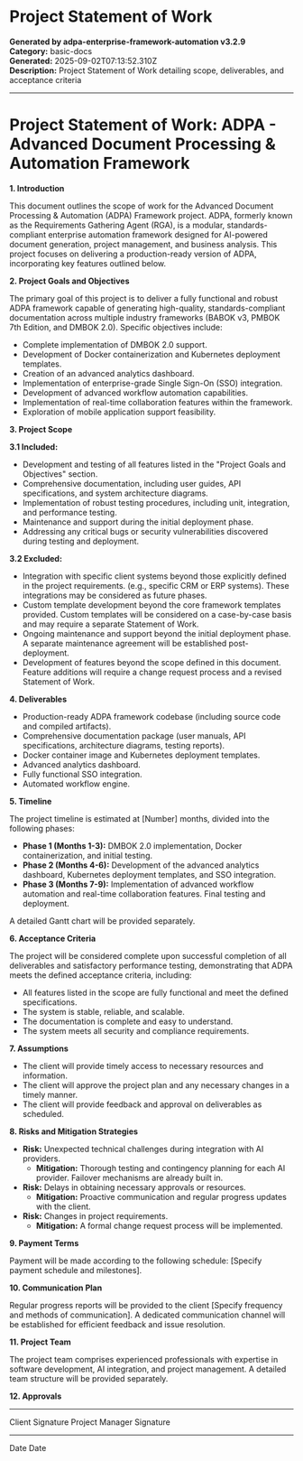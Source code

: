 # Project Statement of Work

**Generated by adpa-enterprise-framework-automation v3.2.9**  
**Category:** basic-docs  
**Generated:** 2025-09-02T07:13:52.310Z  
**Description:** Project Statement of Work detailing scope, deliverables, and acceptance criteria

---

# Project Statement of Work: ADPA - Advanced Document Processing & Automation Framework

**1. Introduction**

This document outlines the scope of work for the Advanced Document Processing & Automation (ADPA) Framework project.  ADPA, formerly known as the Requirements Gathering Agent (RGA), is a modular, standards-compliant enterprise automation framework designed for AI-powered document generation, project management, and business analysis.  This project focuses on delivering a production-ready version of ADPA, incorporating key features outlined below.

**2. Project Goals and Objectives**

The primary goal of this project is to deliver a fully functional and robust ADPA framework capable of generating high-quality, standards-compliant documentation across multiple industry frameworks (BABOK v3, PMBOK 7th Edition, and DMBOK 2.0).  Specific objectives include:

*   Complete implementation of DMBOK 2.0 support.
*   Development of Docker containerization and Kubernetes deployment templates.
*   Creation of an advanced analytics dashboard.
*   Implementation of enterprise-grade Single Sign-On (SSO) integration.
*   Development of advanced workflow automation capabilities.
*   Implementation of real-time collaboration features within the framework.
*   Exploration of mobile application support feasibility.

**3. Project Scope**

**3.1 Included:**

*   Development and testing of all features listed in the "Project Goals and Objectives" section.
*   Comprehensive documentation, including user guides, API specifications, and system architecture diagrams.
*   Implementation of robust testing procedures, including unit, integration, and performance testing.
*   Maintenance and support during the initial deployment phase.
*   Addressing any critical bugs or security vulnerabilities discovered during testing and deployment.

**3.2 Excluded:**

*   Integration with specific client systems beyond those explicitly defined in the project requirements.  (e.g.,  specific CRM or ERP systems).  These integrations may be considered as future phases.
*   Custom template development beyond the core framework templates provided.  Custom templates will be considered on a case-by-case basis and may require a separate Statement of Work.
*   Ongoing maintenance and support beyond the initial deployment phase.  A separate maintenance agreement will be established post-deployment.
*   Development of features beyond the scope defined in this document.  Feature additions will require a change request process and a revised Statement of Work.

**4. Deliverables**

*   Production-ready ADPA framework codebase (including source code and compiled artifacts).
*   Comprehensive documentation package (user manuals, API specifications, architecture diagrams, testing reports).
*   Docker container image and Kubernetes deployment templates.
*   Advanced analytics dashboard.
*   Fully functional SSO integration.
*   Automated workflow engine.

**5. Timeline**

The project timeline is estimated at [Number] months, divided into the following phases:

*   **Phase 1 (Months 1-3):**  DMBOK 2.0 implementation, Docker containerization, and initial testing.
*   **Phase 2 (Months 4-6):**  Development of the advanced analytics dashboard, Kubernetes deployment templates, and SSO integration.
*   **Phase 3 (Months 7-9):**  Implementation of advanced workflow automation and real-time collaboration features.  Final testing and deployment.

A detailed Gantt chart will be provided separately.

**6. Acceptance Criteria**

The project will be considered complete upon successful completion of all deliverables and satisfactory performance testing, demonstrating that ADPA meets the defined acceptance criteria, including:

*   All features listed in the scope are fully functional and meet the defined specifications.
*   The system is stable, reliable, and scalable.
*   The documentation is complete and easy to understand.
*   The system meets all security and compliance requirements.

**7. Assumptions**

*   The client will provide timely access to necessary resources and information.
*   The client will approve the project plan and any necessary changes in a timely manner.
*   The client will provide feedback and approval on deliverables as scheduled.


**8. Risks and Mitigation Strategies**

*   **Risk:**  Unexpected technical challenges during integration with AI providers.
    *   **Mitigation:**  Thorough testing and contingency planning for each AI provider.  Failover mechanisms are already built in.
*   **Risk:**  Delays in obtaining necessary approvals or resources.
    *   **Mitigation:**  Proactive communication and regular progress updates with the client.
*   **Risk:**  Changes in project requirements.
    *   **Mitigation:**  A formal change request process will be implemented.


**9. Payment Terms**

Payment will be made according to the following schedule: [Specify payment schedule and milestones].

**10. Communication Plan**

Regular progress reports will be provided to the client [Specify frequency and methods of communication].  A dedicated communication channel will be established for efficient feedback and issue resolution.


**11. Project Team**

The project team comprises experienced professionals with expertise in software development, AI integration, and project management. A detailed team structure will be provided separately.


**12. Approvals**

_________________________                      _________________________
Client Signature                                     Project Manager Signature

_________________________                      _________________________
Date                                                  Date
